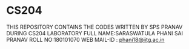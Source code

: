 # CS204
THIS REPOSITORY CONTAINS THE CODES WRITTEN BY SPS PRANAV DURING CS204 LABORATORY
FULL NAME:SARASWATULA PHANI SAI PRANAV
ROLL NO:180101070
WEB MAIL-ID : phani18@iitg.ac.in
